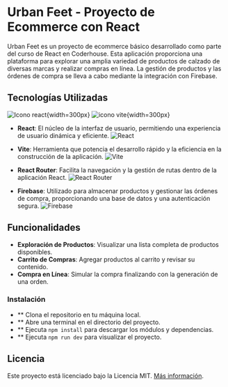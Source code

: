# Urban Feet - Proyecto de Ecommerce con React

Urban Feet es un proyecto de ecommerce básico desarrollado como parte del curso de React en Coderhouse. Esta aplicación proporciona una plataforma para explorar una amplia variedad de productos de calzado de diversas marcas y realizar compras en línea. La gestión de productos y las órdenes de compra se lleva a cabo mediante la integración con Firebase.

## Tecnologías Utilizadas


![Icono react](https://cdn.icon-icons.com/icons2/2415/PNG/512/react_original_wordmark_logo_icon_146375.png){width=300px} ![icono vite](https://i0.wp.com/holamundo.io/wp-content/uploads/2023/01/vite.png?resize=640%2C640&ssl=1){width=300px}

- **React**: El núcleo de la interfaz de usuario, permitiendo una experiencia de usuario dinámica y eficiente.
  ![React](url_imagen_react)

- **Vite**: Herramienta que potencia el desarrollo rápido y la eficiencia en la construcción de la aplicación.
  ![Vite](url_imagen_vite)

- **React Router**: Facilita la navegación y la gestión de rutas dentro de la aplicación React.
  ![React Router](url_imagen_react_router)

- **Firebase**: Utilizado para almacenar productos y gestionar las órdenes de compra, proporcionando una base de datos y una autenticación segura.
  ![Firebase](url_imagen_firebase)

## Funcionalidades

- **Exploración de Productos**: Visualizar una lista completa de productos disponibles.
- **Carrito de Compras**: Agregar productos al carrito y revisar su contenido.
- **Compra en Línea**: Simular la compra finalizando con la generación de una orden.

### Instalación

- ** Clona el repositorio en tu máquina local.
- ** Abre una terminal en el directorio del proyecto.
- ** Ejecuta `npm install` para descargar los módulos y dependencias.
- ** Ejecuta `npm run dev` para visualizar el proyecto.

## Licencia

Este proyecto está licenciado bajo la Licencia MIT. [Más información](url_licencia_MIT).
